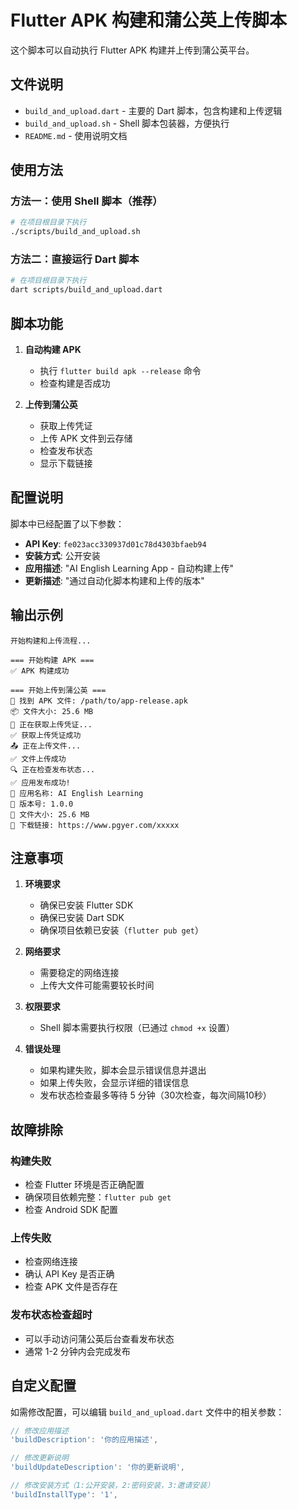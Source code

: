 # Flutter APK 构建和蒲公英上传脚本

这个脚本可以自动执行 Flutter APK 构建并上传到蒲公英平台。

## 文件说明

- `build_and_upload.dart` - 主要的 Dart 脚本，包含构建和上传逻辑
- `build_and_upload.sh` - Shell 脚本包装器，方便执行
- `README.md` - 使用说明文档

## 使用方法

### 方法一：使用 Shell 脚本（推荐）

```bash
# 在项目根目录下执行
./scripts/build_and_upload.sh
```

### 方法二：直接运行 Dart 脚本

```bash
# 在项目根目录下执行
dart scripts/build_and_upload.dart
```

## 脚本功能

1. **自动构建 APK**
   - 执行 `flutter build apk --release` 命令
   - 检查构建是否成功

2. **上传到蒲公英**
   - 获取上传凭证
   - 上传 APK 文件到云存储
   - 检查发布状态
   - 显示下载链接

## 配置说明

脚本中已经配置了以下参数：

- **API Key**: `fe023acc330937d01c78d4303bfaeb94`
- **安装方式**: 公开安装
- **应用描述**: "AI English Learning App - 自动构建上传"
- **更新描述**: "通过自动化脚本构建和上传的版本"

## 输出示例

```
开始构建和上传流程...

=== 开始构建 APK ===
✅ APK 构建成功

=== 开始上传到蒲公英 ===
📱 找到 APK 文件: /path/to/app-release.apk
📦 文件大小: 25.6 MB
🔑 正在获取上传凭证...
✅ 获取上传凭证成功
📤 正在上传文件...
✅ 文件上传成功
🔍 正在检查发布状态...
✅ 应用发布成功!
📱 应用名称: AI English Learning
🔢 版本号: 1.0.0
📏 文件大小: 25.6 MB
🔗 下载链接: https://www.pgyer.com/xxxxx
```

## 注意事项

1. **环境要求**
   - 确保已安装 Flutter SDK
   - 确保已安装 Dart SDK
   - 确保项目依赖已安装（`flutter pub get`）

2. **网络要求**
   - 需要稳定的网络连接
   - 上传大文件可能需要较长时间

3. **权限要求**
   - Shell 脚本需要执行权限（已通过 `chmod +x` 设置）

4. **错误处理**
   - 如果构建失败，脚本会显示错误信息并退出
   - 如果上传失败，会显示详细的错误信息
   - 发布状态检查最多等待 5 分钟（30次检查，每次间隔10秒）

## 故障排除

### 构建失败
- 检查 Flutter 环境是否正确配置
- 确保项目依赖完整：`flutter pub get`
- 检查 Android SDK 配置

### 上传失败
- 检查网络连接
- 确认 API Key 是否正确
- 检查 APK 文件是否存在

### 发布状态检查超时
- 可以手动访问蒲公英后台查看发布状态
- 通常 1-2 分钟内会完成发布

## 自定义配置

如需修改配置，可以编辑 `build_and_upload.dart` 文件中的相关参数：

```dart
// 修改应用描述
'buildDescription': '你的应用描述',

// 修改更新说明
'buildUpdateDescription': '你的更新说明',

// 修改安装方式（1:公开安装，2:密码安装，3:邀请安装）
'buildInstallType': '1',
```